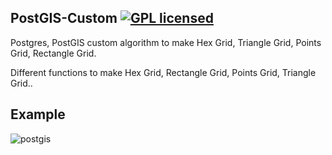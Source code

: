 ## PostGIS-Custom [![GPL licensed](https://img.shields.io/badge/license-GPL-blue)](https://github.com/I1mran/PostGIS-Custom/edit/master/LICENSE)

Postgres, PostGIS custom algorithm to make Hex Grid, Triangle Grid, Points Grid, Rectangle Grid.

Different functions to make Hex Grid, Rectangle Grid, Points Grid, Triangle Grid..


## Example

![postgis](https://github.com/ImranMax/PostGIS-Custom/blob/master/Hex_grid/Hex.PNG)
